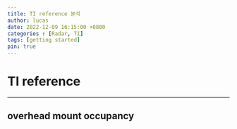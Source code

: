 ```yaml
---
title: TI reference 분석
author: lucas
date: 2022-12-09 16:15:00 +0800
categories : [Radar, TI]
tags: [getting started]
pin: true
---
```


# TI reference
---

## overhead mount occupancy
